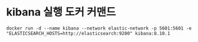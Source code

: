 # kibana 실행 도커 커맨드
`docker run -d --name kibana --network elastic-network -p 5601:5601 -e "ELASTICSEARCH_HOSTS=http://elasticsearch:9200" kibana:8.10.1`
